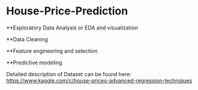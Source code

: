 # House-Price-Prediction

**Exploratory Data Analysis or EDA and visualization

**Data Cleaning

**Feature engineering and selection

**Predictive modeling


Detailed description of Dataset can be found here: https://www.kaggle.com/c/house-prices-advanced-regression-techniques
